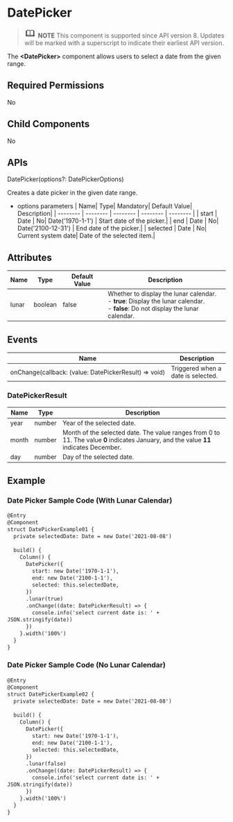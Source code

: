# DatePicker

> ![icon-note.gif](public_sys-resources/icon-note.gif) **NOTE**
> This component is supported since API version 8. Updates will be marked with a superscript to indicate their earliest API version.


The **\<DatePicker>** component allows users to select a date from the given range.


## Required Permissions

No


## Child Components

No


## APIs

DatePicker(options?: DatePickerOptions)

Creates a date picker in the given date range.

- options parameters
  | Name| Type| Mandatory| Default Value| Description|
  | -------- | -------- | -------- | -------- | -------- |
  | start | Date | No| Date('1970-1-1') | Start date of the picker.|
  | end | Date | No| Date('2100-12-31') | End date of the picker.|
  | selected | Date | No| Current system date| Date of the selected item.|


## Attributes

| Name| Type| Default Value| Description|
| -------- | -------- | -------- | -------- |
| lunar | boolean | false | Whether to display the lunar calendar.<br>-&nbsp;**true**: Display the lunar calendar.<br>-&nbsp;**false**: Do not display the lunar calendar.|


## Events

| Name| Description|
| -------- | -------- |
| onChange(callback:&nbsp;(value:&nbsp;DatePickerResult)&nbsp;=&gt;&nbsp;void) | Triggered when a date is selected.|

### DatePickerResult
| Name| Type| Description|
| -------- | -------- | -------- |
| year | number | Year of the selected date.|
| month | number | Month of the selected date. The value ranges from 0 to 11. The value **0** indicates January, and the value **11** indicates December. |
| day | number | Day of the selected date.|


## Example


### Date Picker Sample Code (With Lunar Calendar)

```
@Entry
@Component
struct DatePickerExample01 {
  private selectedDate: Date = new Date('2021-08-08')

  build() {
    Column() {
      DatePicker({
        start: new Date('1970-1-1'),
        end: new Date('2100-1-1'),
        selected: this.selectedDate,
      })
      .lunar(true)
      .onChange((date: DatePickerResult) => {
        console.info('select current date is: ' + JSON.stringify(date))
      })
    }.width('100%')
  }
}
```


### Date Picker Sample Code (No Lunar Calendar)

```
@Entry
@Component
struct DatePickerExample02 {
  private selectedDate: Date = new Date('2021-08-08')

  build() {
    Column() {
      DatePicker({
        start: new Date('1970-1-1'),
        end: new Date('2100-1-1'),
        selected: this.selectedDate,
      })
      .lunar(false)
      .onChange((date: DatePickerResult) => {
        console.info('select current date is: ' + JSON.stringify(date))
      })
    }.width('100%')
  }
}
```


